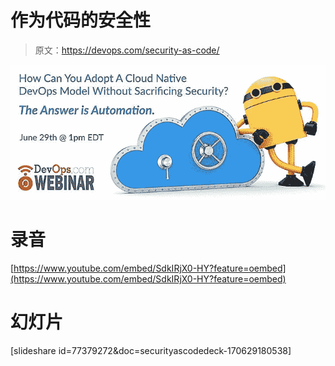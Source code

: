 # 作为代码的安全性

> 原文：<https://devops.com/security-as-code/>

![Sacrificing.jpg](img/448fcd7802b32e1bb7b0dea806fdb145.png)

# 录音

[https://www.youtube.com/embed/SdkIRjX0-HY?feature=oembed](https://www.youtube.com/embed/SdkIRjX0-HY?feature=oembed)

# 幻灯片

[slideshare id=77379272&doc=securityascodedeck-170629180538]